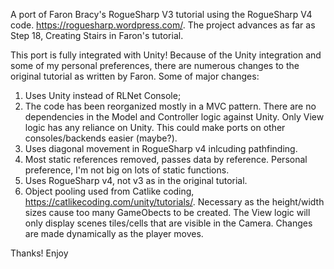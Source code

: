 A port of Faron Bracy's RogueSharp V3 tutorial using the RogueSharp V4 code. https://roguesharp.wordpress.com/. The project advances as far as Step 18, Creating Stairs in Faron's tutorial.
 
This port is fully integrated with Unity! Because of the Unity integration and some of my personal preferences, there are numerous changes to the original tutorial as written by Faron. Some of major changes:
 
 1. Uses Unity instead of RLNet Console;
 2. The code has been reorganized mostly in a MVC pattern. There are no dependencies in the Model and Controller logic against Unity. Only View logic has any reliance on Unity. This could make ports on other consoles/backends easier (maybe?).
 3. Uses diagonal movement in RogueSharp v4 inlcuding pathfinding.
 4. Most static references removed, passes data by reference. Personal preference, I'm not big on lots of static functions.
 5. Uses RogueSharp v4, not v3 as in the original tutorial.
 6. Object pooling used from Catlike coding, https://catlikecoding.com/unity/tutorials/. Necessary as the height/width sizes cause too many GameObects to be created. The View logic will only display scenes tiles/cells that are visible in the Camera. Changes are made dynamically as the player moves.

Thanks!
Enjoy
